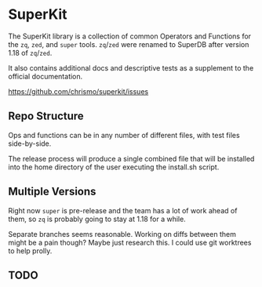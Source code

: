 # SuperKit

The SuperKit library is a collection of common Operators and Functions for the
`zq`, `zed`, and `super` tools. `zq`/`zed` were renamed to SuperDB after version
1.18 of `zq`/`zed`.
                            
It also contains additional docs and descriptive tests as a supplement to the
official documentation.

https://github.com/chrismo/superkit/issues
   
## Repo Structure

Ops and functions can be in any number of different files, with test files
side-by-side.

The release process will produce a single combined file that will be installed
into the home directory of the user executing the install.sh script.

## Multiple Versions

Right now `super` is pre-release and the team has a lot of work ahead of them,
so `zq` is probably going to stay at 1.18 for a while. 

Separate branches seems reasonable. Working on diffs between them might be a
pain though? Maybe just research this. I could use git worktrees to help prolly.
             
## TODO

[//]: # (TODO: _ALWAYS_ a k prefix? In case of future name collisions?) 
[//]: # (TODO: Then always a k prefix on the spq files as well?) 
